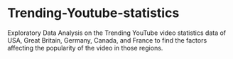 # Trending-Youtube-statistics

Exploratory Data Analysis on the Trending YouTube video statistics data of USA, Great Britain, Germany, Canada, and France to find the factors affecting the popularity of the video in those regions.
